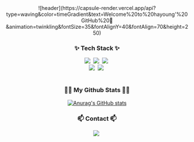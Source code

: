 
<!--타이틀 부분-->
<div align="center">
![header](https://capsule-render.vercel.app/api?type=waving&color=timeGradient&text=Welcome%20to%20hayoung'%20GitHub%20👋&animation=twinkling&fontSize=35&fontAlignY=40&fontAlign=70&height=250)

</div>

<!--내용 부분-->
<h3 align="center">✨ Tech Stack ✨</h3>
<div align="center">
  <img src="https://img.shields.io/badge/react-20232a.svg?style=for-the-badge&logo=react&logoColor=61DAFB" />&nbsp
   <img src="https://img.shields.io/badge/Javascript-ffb13b?style=flat-square&logo=javascript&logoColor=white"/></a>&nbsp 
  <img src="https://img.shields.io/badge/typescript-007ACC.svg?style=for-the-badge&logo=typescript&logoColor=white" />&nbsp
</div>
<div align="center">
  <img src="https://img.shields.io/badge/html5-E34F26.svg?style=for-the-badge&logo=html5&logoColor=white" />&nbsp
   <img src="https://img.shields.io/badge/Java-007396?style=flat-square&logo=Java&logoColor=white"/></a>&nbsp
   
</div>

<br>

<h3 align="center">👩‍💻 My Github Stats 👩‍💻</h3>
<div align="center">

[![Anurag's GitHub stats](https://github-readme-stats.vercel.app/api?username=hayoung&hide_title=true&show_icons=true&include_all_commits=true&disable_animations=true&theme=vue)](https://github.com/0727ha/github-readme-stats)
</div>


<h3 align="center">📫 Contact 📫</h3>
<div align="center">
    <img
      src="https://img.shields.io/badge/hayeongbag53@gmail.com-D14836?style=for-the-badge&logo=gmail&logoColor=white"/>&nbsp
  </a>
</div>


<!--
**0727ha/0727ha** is a ✨ _special_ ✨ repository because its `README.md` (this file) appears on your GitHub profile.

Here are some ideas to get you started:

- 🔭 I’m currently working on ...
- 🌱 I’m currently learning ...
- 👯 I’m looking to collaborate on ...
- 🤔 I’m looking for help with ...
- 💬 Ask me about ...
- 📫 How to reach me: ...
- 😄 Pronouns: ...
- ⚡ Fun fact: ...
-->
